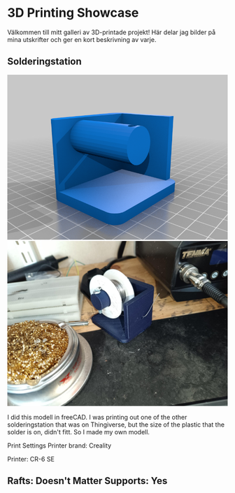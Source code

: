 # 3D Printing Showcase

Välkommen till mitt galleri av 3D-printade projekt! Här delar jag bilder på mina utskrifter och ger en kort beskrivning av varje.

## Solderingstation

![Solderingstation](images/Solderingstation02.png)
![Solderingstation](images/Solderingstation01.jpg)

I did this modell in freeCAD. I was printing out one of the other solderingstation that was on Thingiverse, but the size of the plastic that the solder is on, didn't fitt. So I made my own modell.

Print Settings
Printer brand:
Creality

Printer:
CR-6 SE

Rafts: Doesn't Matter
Supports: Yes
---


